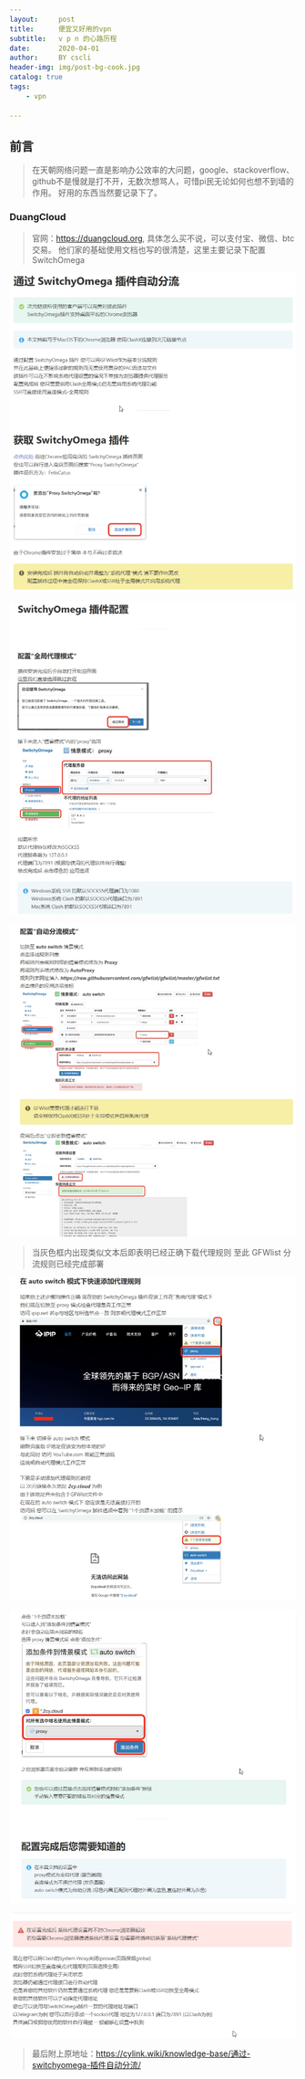 ```yaml
---
layout:     post
title:      便宜又好用的vpn
subtitle:   v p n 的心路历程
date:       2020-04-01
author:     BY cscli
header-img: img/post-bg-cook.jpg
catalog: true
tags:
    - vpn

---
```

## 前言

>在天朝网络问题一直是影响办公效率的大问题，google、stackoverflow、github不是慢就是打不开，无数次想骂人，可惜pi民无论如何也想不到墙的作用。
>好用的东西当然要记录下了。

### DuangCloud
>官网：https://duangcloud.org, 具体怎么买不说，可以支付宝、微信、btc交易。
>他们家的基础使用文档也写的很清楚，这里主要记录下配置 SwitchOmega


![01](https://raw.githubusercontent.com/cscli/cscli.github.io/master/img/01.jpg)

![02](https://raw.githubusercontent.com/cscli/cscli.github.io/master/img/02.jpg)

![03](https://raw.githubusercontent.com/cscli/cscli.github.io/master/img/03.jpg)

>当灰色框内出现类似文本后即表明已经正确下载代理规则
>至此 GFWlist 分流规则已经完成部署

![04](https://raw.githubusercontent.com/cscli/cscli.github.io/master/img/04.jpg)

![05](https://raw.githubusercontent.com/cscli/cscli.github.io/master/img/05.jpg)

![06](https://raw.githubusercontent.com/cscli/cscli.github.io/master/img/06.jpg)

>最后附上原地址：<https://cylink.wiki/knowledge-base/通过-switchyomega-插件自动分流/>
